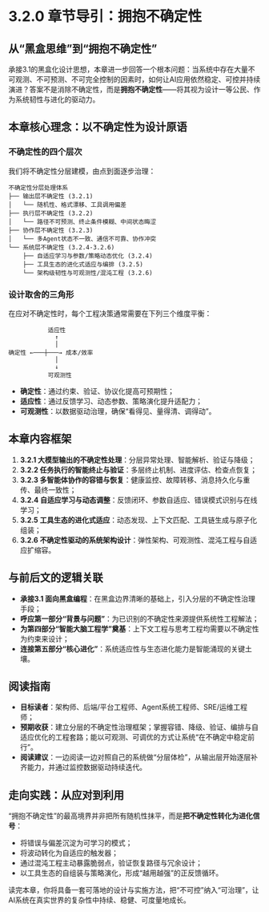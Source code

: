 # 3.2.0 章节导引：拥抱不确定性

## 从“黑盒思维”到“拥抱不确定性”
承接3.1的黑盒化设计思想，本章进一步回答一个根本问题：当系统中存在大量不可观测、不可预测、不可完全控制的因素时，如何让AI应用依然稳定、可控并持续演进？答案不是消除不确定性，而是**拥抱不确定性**——将其视为设计一等公民、作为系统韧性与进化的驱动力。


## 本章核心理念：以不确定性为设计原语

### 不确定性的四个层次
我们将不确定性分层建模，由点到面逐步治理：
```
不确定性分层处理体系
├── 输出层不确定性 (3.2.1)
│   └── 随机性、格式漂移、工具调用偏差
├── 执行层不确定性 (3.2.2)
│   └── 路径不可预测、终止条件模糊、中间状态晦涩
├── 协作层不确定性 (3.2.3)
│   └── 多Agent状态不一致、通信不可靠、协作冲突
└── 系统层不确定性 (3.2.4-3.2.6)
    ├── 自适应学习与参数/策略动态优化 (3.2.4)
    ├── 工具生态的进化式适应与编排 (3.2.5)
    └── 架构级韧性与可观测性/混沌工程 (3.2.6)
```

### 设计取舍的三角形
在应对不确定性时，每个工程决策通常需要在下列三个维度平衡：
```
           适应性
             ↑
             │
确定性 ←───┼───→ 成本/效率
             │
             ↓
           可观测性
```
- **确定性**：通过约束、验证、协议化提高可预期性；
- **适应性**：通过反馈学习、动态参数、策略演化提升适配力；
- **可观测性**：以数据驱动治理，确保“看得见、量得清、调得动”。

## 本章内容框架
1. **3.2.1 大模型输出的不确定性处理**：分层异常处理、智能解析、验证与降级；
2. **3.2.2 任务执行的智能终止与验证**：多层终止机制、进度评估、检查点恢复；
3. **3.2.3 多智能体协作的容错与恢复**：健康监控、故障转移、消息持久化与重传、最终一致性；
4. **3.2.4 自适应学习与动态调整**：反馈闭环、参数自适应、错误模式识别与在线学习；
5. **3.2.5 工具生态的进化式适应**：动态发现、上下文匹配、工具链生成与原子化组装；
6. **3.2.6 不确定性驱动的系统架构设计**：弹性架构、可观测性、混沌工程与自适应扩缩容。

## 与前后文的逻辑关联
- **承接3.1 面向黑盒编程**：在黑盒边界清晰的基础上，引入分层的不确定性治理手段；
- **呼应第一部分“背景与问题”**：为已识别的不确定性来源提供系统性工程解法；
- **为第四部分“智能大脑工程学”奠基**：上下文工程与思考工程均需要以不确定性为约束来设计；
- **连接第五部分“核心进化”**：系统适应性与生态进化能力是智能涌现的关键土壤。

## 阅读指南
- **目标读者**：架构师、后端/平台工程师、Agent系统工程师、SRE/运维工程师；
- **预期收获**：建立分层的不确定性治理框架；掌握容错、降级、验证、编排与自适应优化的工程套路；能以可观测、可调优的方式让系统“在不确定中稳定前行”。
- **阅读建议**：一边阅读一边对照自己的系统做“分层体检”，从输出层开始逐层补齐能力，并通过监控数据驱动持续迭代。

## 走向实践：从应对到利用
“拥抱不确定性”的最高境界并非把所有随机性抹平，而是**把不确定性转化为进化信号**：
- 将错误与偏差沉淀为可学习的模式；
- 将波动转化为自适应的触发器；
- 通过混沌工程主动暴露脆弱点，验证恢复路径与冗余设计；
- 以工具生态的自组装与策略演化，形成“越用越强”的正反馈循环。

读完本章，你将具备一套可落地的设计与实施方法，把“不可控”纳入“可治理”，让AI系统在真实世界的复杂性中持续、稳健、可度量地成长。

